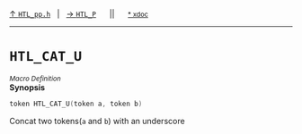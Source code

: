 [&#8593; `HTL_pp.h`](HTL_pp.h.md)&nbsp;&nbsp;&nbsp;|&nbsp;&nbsp;&nbsp;[&#8594; `HTL_P`](HTL_pp.h--htl_p.md)&nbsp;&nbsp;&nbsp;&nbsp;&nbsp;&nbsp;||&nbsp;&nbsp;&nbsp;&nbsp;&nbsp;&nbsp;<small>[\* xdoc](../xdoc/HTL_pp.h.xmd#L1)</small>
***

# `HTL_CAT_U`
<small>*Macro Definition*</small>  
**Synopsis**

```cpp
token HTL_CAT_U(token a, token b)
```

Concat two tokens(`a` and `b`) with an underscore


